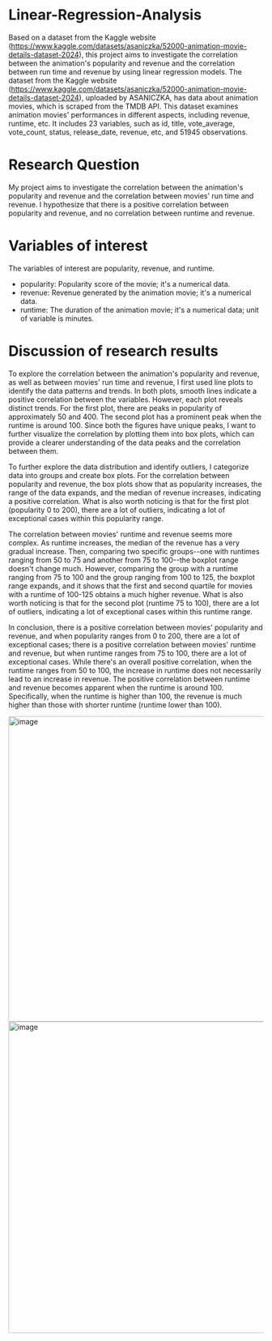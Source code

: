 # Linear-Regression-Analysis
Based on a dataset from the Kaggle website (https://www.kaggle.com/datasets/asaniczka/52000-animation-movie-details-dataset-2024), this project aims to investigate the correlation between the animation's popularity and revenue and the correlation between run time and revenue by using linear regression models. 
The dataset from the Kaggle website (https://www.kaggle.com/datasets/asaniczka/52000-animation-movie-details-dataset-2024), uploaded by ASANICZKA, has data about animation movies, which is scraped from the TMDB API. This dataset examines animation movies' performances in different aspects, including revenue, runtime, etc. It includes 23 variables, such as id, title, vote_average, vote_count, status, release_date, revenue, etc, and 51945 observations.
# Research Question
My project aims to investigate the correlation between the animation's popularity and revenue and the correlation between movies' run time and revenue. I hypothesize that there is a positive correlation between popularity and revenue, and no correlation between runtime and revenue.
# Variables of interest
The variables of interest are popularity, revenue, and runtime.
- popularity: Popularity score of the movie; it's a numerical data.
- revenue: Revenue generated by the animation movie; it's a numerical data.
- runtime: The duration of the animation movie; it's a numerical data; unit of variable is minutes.
# Discussion of research results
To explore the correlation between the animation's popularity and revenue, as well as between movies' run time and revenue, I first used line plots to identify the data patterns and trends. In both plots, smooth lines indicate a positive correlation between the variables. However, each plot reveals distinct trends. For the first plot, there are peaks in popularity of approximately 50 and 400. The second plot has a prominent peak when the runtime is around 100. Since both the figures have unique peaks, I want to further visualize the correlation by plotting them into box plots, which can provide a clearer understanding of the data peaks and the correlation between them.

To further explore the data distribution and identify outliers, I categorize data into groups and create box plots. For the correlation between popularity and revenue, the box plots show that as popularity increases, the range of the data expands, and the median of revenue increases, indicating a positive correlation. What is also worth noticing is that for the first plot (popularity 0 to 200), there are a lot of outliers, indicating a lot of exceptional cases within this popularity range.

The correlation between movies' runtime and revenue seems more complex. As runtime increases, the median of the revenue has a very gradual increase. Then, comparing two specific groups--one with runtimes ranging from 50 to 75 and another from 75 to 100--the boxplot range doesn't change much. However, comparing the group with a runtime ranging from 75 to 100 and the group ranging from 100 to 125, the boxplot range expands, and it shows that the first and second quartile for movies with a runtime of 100-125 obtains a much higher revenue. What is also worth noticing is that for the second plot (runtime 75 to 100), there are a lot of outliers, indicating a lot of exceptional cases within this runtime range.

In conclusion, there is a positive correlation between movies' popularity and revenue, and when popularity ranges from 0 to 200, there are a lot of exceptional cases; there is a positive correlation between movies' runtime and revenue, but when runtime ranges from 75 to 100, there are a lot of exceptional cases. While there's an overall positive correlation, when the runtime ranges from 50 to 100, the increase in runtime does not necessarily lead to an increase in revenue. The positive correlation between runtime and revenue becomes apparent when the runtime is around 100. Specifically, when the runtime is higher than 100, the revenue is much higher than those with shorter runtime (runtime lower than 100).

<img width="603" alt="image" src="https://github.com/SophieJiaBo/Linear-Regression-Analysis/assets/168926944/0662af2a-2d47-40ff-a254-1700bd0f9560">
<img width="615" alt="image" src="https://github.com/SophieJiaBo/Linear-Regression-Analysis/assets/168926944/a3c275b7-9d6a-4440-8531-3a546c8d5489">



